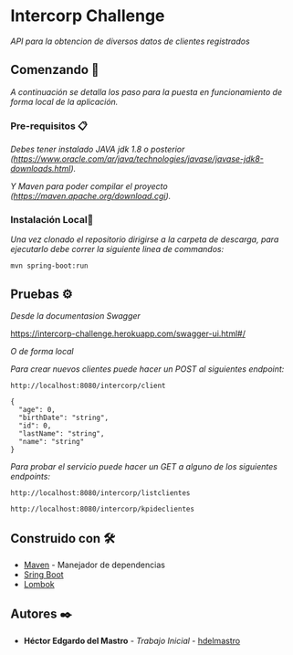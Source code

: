 # Intercorp Challenge

_API para la obtencion de diversos datos de clientes registrados_

## Comenzando 🚀

_A continuación se detalla los paso para la puesta en funcionamiento de forma local de la aplicación._

### Pre-requisitos 📋

_Debes tener instalado JAVA jdk 1.8 o posterior (https://www.oracle.com/ar/java/technologies/javase/javase-jdk8-downloads.html)._

_Y Maven para poder compilar el proyecto (https://maven.apache.org/download.cgi)._


### Instalación Local🔧

_Una vez clonado el repositorio dirigirse a la carpeta de descarga, para ejecutarlo debe correr la siguiente linea de commandos:_

```
mvn spring-boot:run
```

## Pruebas ⚙️

_Desde la documentasion Swagger_

https://intercorp-challenge.herokuapp.com/swagger-ui.html#/

_O de forma local_

_Para crear nuevos clientes puede hacer un POST al siguientes endpoint:_

```
http://localhost:8080/intercorp/client
```
```Body
{
  "age": 0,
  "birthDate": "string",
  "id": 0,
  "lastName": "string",
  "name": "string"
}
```

_Para probar el servicio puede hacer un GET a alguno de los siguientes endpoints:_

```
http://localhost:8080/intercorp/listclientes
```
```
http://localhost:8080/intercorp/kpideclientes
```


## Construido con 🛠️

* [Maven](https://maven.apache.org/) - Manejador de dependencias
* [Sring Boot](https://spring.io/projects/spring-boot/) 
* [Lombok](https://projectlombok.org/) 

## Autores ✒️

* **Héctor Edgardo del Mastro** - *Trabajo Inicial* - [hdelmastro](https://github.com/hdelmastro)

